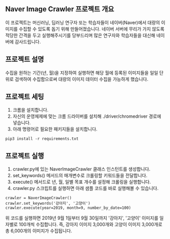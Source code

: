 ## Naver Image Crawler 프로젝트 개요
이 프로젝트는 머신러닝, 딥러닝 연구자 또는 학습자들이 네이버(Naver)에서 대량의 이미지를 수집할 수 있도록 돕기 위해 만들어졌습니다.
네이버 서버에 무리가 가지 않도록 적당한 간격을 두고 실행해주시기를 당부드리며 많은 연구자와 학습자들을 대신해 네이버에 감사드립니다.

## 프로젝트 설명
수집을 원하는 기간(년, 월)을 지정하여 실행하면 해당 월에 등록된 이미지들을 일일 단위로 검색하여 수집함으로써 대량의 이미지 데이터 수집을 가능하게 했습니다.

## 프로젝트 세팅
1. 크롬을 설치합니다.
2. 자신의 운영체제에 맞는 크롬 드라이버를 설치해 ./driver/chromedriver 경로에 넣습니다.
3. 아래 명령어로 필요한 패키지들을 설치합니다.
```
pip3 install -r requirements.txt
```

## 프로젝트 실행
1. crawler.py에 있는 NaverImageCrawler 클래스 인스턴트를 생성합니다.
2. set_keywords() 메서드의 매개변수로 크롤링할 키워드들을 전달합니다.
3. execute() 메서드로 년, 월, 일별 목표 개수를 설정해 크롤링을 실행합니다.
4. crawler.py 스크립트를 실행하면 아래 샘플 코드를 바로 실행해볼 수 있습니다.
```
crawler = NaverImageCrawler()
crawler.set_keywords('강아지', '고양이')
crawler.execute(year=2019, month=9, number_by_date=100)
```
위 코드를 실행하면 2019년 9월 1일부터 9월 30일까지 '강아지', '고양이' 이미지를 일자별로 100개씩 수집합니다.
즉, 강아지 이미지 3,000개와 고양이 이미지 3,000개로 총 6,000개의 이미지가 수집됩니다.